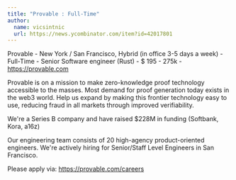 ```yaml
---
title: "Provable : Full-Time"
author:
  name: vicsintnic
  url: https://news.ycombinator.com/item?id=42017801
---
```

Provable - New York &#x2F; San Francisco, Hybrid (in office 3-5 days a week) - Full-Time - Senior Software engineer (Rust) - $ 195 - 275k - <a href="https:&#x2F;&#x2F;provable.com" rel="nofollow">https:&#x2F;&#x2F;provable.com</a>

Provable is on a mission to make zero-knowledge proof technology accessible to the masses. Most demand for proof generation today exists in the web3 world. Help us expand by making this frontier technology easy to use, reducing fraud in all markets through improved verifiability.

We&#x27;re a Series B company and have raised $228M in funding (Softbank, Kora, a16z)

Our engineering team consists of 20 high-agency product-oriented engineers. We&#x27;re actively hiring for Senior&#x2F;Staff Level Engineers in San Francisco.

Please apply via: <a href="https:&#x2F;&#x2F;provable.com&#x2F;careers" rel="nofollow">https:&#x2F;&#x2F;provable.com&#x2F;careers</a>
<JobApplication />
